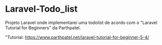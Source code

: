 # Laravel-Todo_list
Projeto Laravel onde implementarei uma todolist de acordo com o "Laravel Tutorial for Beginners" da Parthpatel.

"Tutorial: https://www.parthpatel.net/laravel-tutorial-for-beginner-5-4/
